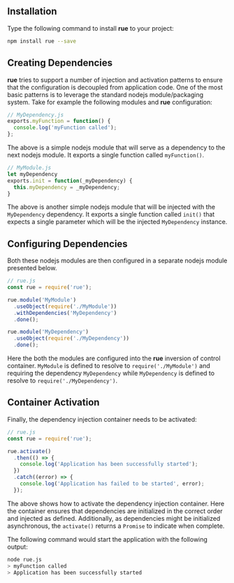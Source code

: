 ## Installation
Type the following command to install **rue** to your project:
```bash
npm install rue --save
```

## Creating Dependencies
**rue** tries to support a number of injection and activation patterns to ensure
that the configuration is decoupled from application code. One of the most basic
patterns is to leverage the standard nodejs module/packaging system. Take for
example the following modules and **rue** configuration:

```javascript
// MyDependency.js
exports.myFunction = function() {
  console.log('myFunction called');
};
```

The above is a simple nodejs module that will serve as a dependency to the next
nodejs module. It exports a single function called `myFunction()`.

```javascript
// MyModule.js
let myDependency
exports.init = function(_myDependency) {
  this.myDependency = _myDependency;
}
```

The above is another simple nodejs module that will be injected with the
`MyDependency` dependency. It exports a single function called `init()` that
expects a single parameter which will be the injected `MyDependency` instance.

## Configuring Dependencies
Both these nodejs modules are then configured in a separate nodejs module
presented below.

```javascript
// rue.js
const rue = require('rue');

rue.module('MyModule')
  .useObject(require('./MyModule'))
  .withDependencies('MyDependency')
  .done();

rue.module('MyDependency')
  .useObject(require('./MyDependency'))
  .done();
```

Here the both the modules are configured into the **rue** inversion of control
container. `MyModule` is defined to resolve to `require('./MyModule')`
and requiring the dependency `MyDependency` while `MyDependency` is defined to
resolve to `require('./MyDependency')`.

## Container Activation
Finally, the dependency injection container needs to be activated:

```javascript
// rue.js
const rue = require('rue');

rue.activate()
  .then(() => {
    console.log('Application has been successfully started');
  })
  .catch((error) => {
    console.log('Application has failed to be started', error);    
  });
```

The above shows how to activate the dependency injection container. Here the
container ensures that dependencies are initialized in the correct order and
injected as defined. Additionally, as dependencies might be initialized
asynchronous, the `activate()` returns a `Promise` to indicate when complete.

The following command would start the application with the following output:

```bash
node rue.js
> myFunction called
> Application has been successfully started
```
